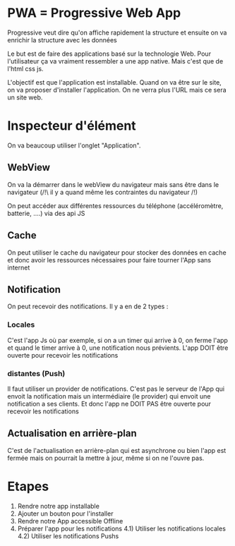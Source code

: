 # PWA = Progressive Web App

Progressive veut dire qu'on affiche rapidement la structure et ensuite on va enrichir la structure avec les données

Le but est de faire des applications basé sur la technologie Web. Pour l'utilisateur ça va vraiment ressembler a une app native. Mais c'est que de l'html css js.

L'objectif est que l'application est installable. Quand on va être sur le site, on va proposer d'installer l'application. On ne verra plus l'URL mais ce sera un site web.

# Inspecteur d'élément
On va beaucoup utiliser l'onglet "Application".

## WebView

On va la démarrer dans le webView du navigateur mais sans être dans le navigateur (/!\ il y a quand même les contraintes du navigateur /!\)

On peut accéder aux différentes ressources du téléphone (accéléromètre, batterie, ....) via des api JS 

## Cache
On peut utiliser le cache du navigateur pour stocker des données en cache et donc avoir les ressources nécessaires pour faire tourner l'App sans internet

## Notification
On peut recevoir des notifications. Il y a en de 2 types :

### Locales
C'est l'app Js où par exemple, si on a un timer qui arrive à 0, on ferme l'app et quand le timer arrive à 0, une notification nous prévients. L'app DOIT être ouverte pour recevoir les notifications

### distantes (Push)
Il faut utiliser un provider de notifications. C'est pas le serveur de l'App qui envoit la notification mais un intermédiaire (le provider) qui envoit une notification a ses clients. Et donc l'app ne DOIT PAS être ouverte pour recevoir les notifications

## Actualisation en arrière-plan
C'est de l'actualisation en arrière-plan qui est asynchrone ou bien l'app est fermée mais on pourrait la mettre à jour, même si on ne l'ouvre pas.

# Etapes

1) Rendre notre app installable
2) Ajouter un bouton pour l'installer
3) Rendre notre App accessible Offline
4) Préparer l'app pour les notifications
 4.1) Utiliser les notifications locales
 4.2) Utiliser les notifications Pushs 